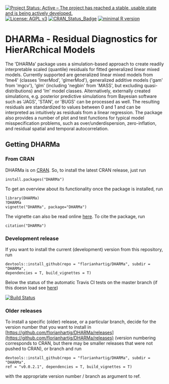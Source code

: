 [![Project Status: Active – The project has reached a stable, usable state and is being actively developed.](http://www.repostatus.org/badges/latest/active.svg)](http://www.repostatus.org/#active)
[![License: AGPL v3](https://img.shields.io/badge/License-AGPL%20v3-blue.svg)](https://www.gnu.org/licenses/agpl-3.0)
[![CRAN_Status_Badge](http://www.r-pkg.org/badges/version/DHARMa)](https://cran.r-project.org/package=DHARMa)
[![minimal R version](https://img.shields.io/badge/R%3E%3D-3.0.2-6666ff.svg)](https://cran.r-project.org/)

# DHARMa - Residual Diagnostics for HierARchical Models

The 'DHARMa' package uses a simulation-based approach to create readily interpretable scaled (quantile) residuals for fitted generalized linear mixed models. Currently supported are generalized linear mixed models from 'lme4' (classes 'lmerMod', 'glmerMod'), generalized additive models ('gam' from 'mgcv'), 'glm' (including 'negbin' from 'MASS', but excluding quasi-distributions) and 'lm' model classes. Alternatively, externally created simulations, e.g. posterior predictive simulations from Bayesian software such as 'JAGS', 'STAN', or 'BUGS' can be processed as well.   The resulting residuals are standardized to values between 0 and 1 and can be interpreted as intuitively as residuals from a linear regression. The package also provides a number of plot and test functions for typical model misspecification problems, such as over/underdispersion, zero-inflation, and residual spatial and temporal autocorrelation.

## Getting DHARMa

### From CRAN 

DHARMa is on [CRAN](https://cran.r-project.org/web/packages/DHARMa/index.html). So, to install the latest CRAN release, just run 

```{r}
install.packages("DHARMa")
```

To get an overview about its functionality once the package is installed, run

```{r}
library(DHARMa)
?DHARMa
vignette("DHARMa", package="DHARMa")
```
The vignette can also be read online [here](https://cran.r-project.org/web/packages/DHARMa/vignettes/DHARMa.html). To cite the package, run 

```{r}
citation("DHARMa")
```

### Development release 

If you want to install the current (development) version from this repository, run

```{r}
devtools::install_github(repo = "florianhartig/DHARMa", subdir = "DHARMa", 
dependencies = T, build_vignettes = T)
```
Below the status of the automatic Travis CI tests on the master branch (if this doesn load see [here](https://travis-ci.org/florianhartig/DHARMa))

[![Build Status](https://travis-ci.org/florianhartig/DHARMa.svg?branch=master)](https://travis-ci.org/florianhartig/DHARMa)

### Older releases

To install a specific (older) release, or a particular branch, decide for the version number that you want to install in [https://github.com/florianhartig/DHARMa/releases](https://github.com/florianhartig/DHARMa/releases) (version numbering corresponds to CRAN, but there may be smaller releases that were not pushed to CRAN), or branch and run 

```{r}
devtools::install_github(repo = "florianhartig/DHARMa", subdir = "DHARMa", 
ref = "v0.0.2.1", dependencies = T, build_vignettes = T)
```
with the appropriate version number / branch as argument to ref. 
